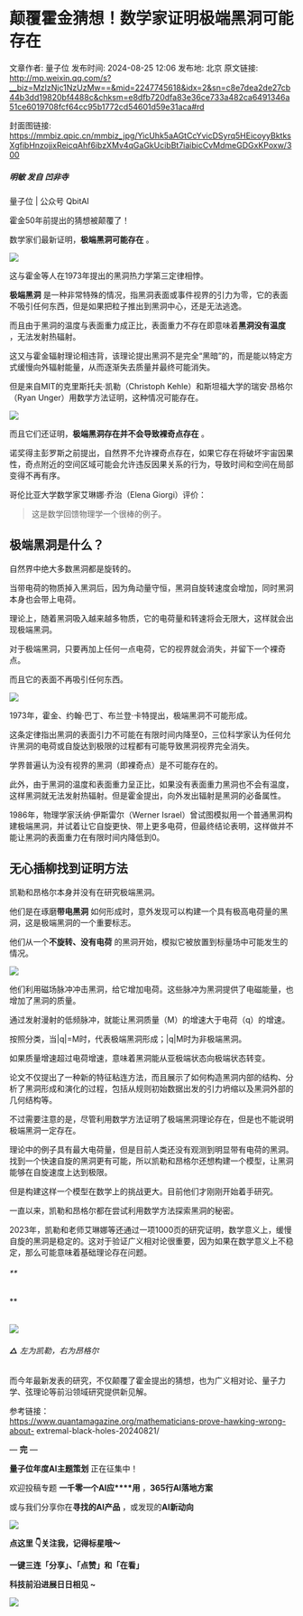 # 颠覆霍金猜想！数学家证明极端黑洞可能存在

文章作者: 量子位
发布时间: 2024-08-25 12:06
发布地: 北京
原文链接: http://mp.weixin.qq.com/s?__biz=MzIzNjc1NzUzMw==&mid=2247745618&idx=2&sn=c8e7dea2de27cb44b3dd19820bf4488c&chksm=e8dfb720dfa83e36ce733a482ca6491346a51ce6019708fcf64cc95b1772cd54601d59e31aca#rd

封面图链接: https://mmbiz.qpic.cn/mmbiz_jpg/YicUhk5aAGtCcYvicDSyrq5HEicoyyBktksXgfibHnzojjxReicqAhf6ibzXMv4qGaGkUcibBt7iaibicCvMdmeGDGxKPoxw/300

##### 明敏 发自 凹非寺  
量子位 | 公众号 QbitAI

霍金50年前提出的猜想被颠覆了！

数学家们最新证明，**极端黑洞可能存在** 。

![](https://mmbiz.qpic.cn/mmbiz_png/YicUhk5aAGtCcYvicDSyrq5HEicoyyBktksQUD6KJS7E3gEiaaUiaRkzckb8NUWfT89ZcrchsmoIiaSFGmV5MlyUUWibQ/640?wx_fmt=png&from=appmsg)

这与霍金等人在1973年提出的黑洞热力学第三定律相悖。

**极端黑洞** 是一种非常特殊的情况，指黑洞表面或事件视界的引力为零，它的表面不吸引任何东西，但是如果把粒子推出到黑洞中心，还是无法逃逸。

而且由于黑洞的温度与表面重力成正比，表面重力不存在即意味着**黑洞没有温度** ，无法发射热辐射。

这又与霍金辐射理论相违背，该理论提出黑洞不是完全“黑暗”的，而是能以特定方式缓慢向外辐射能量，从而逐渐失去质量并最终可能消失。

但是来自MIT的克里斯托夫·凯勒（Christoph Kehle）和斯坦福大学的瑞安·昂格尔（Ryan Unger）用数学方法证明，这种情况可能存在。

![](https://mmbiz.qpic.cn/mmbiz_jpg/YicUhk5aAGtCcYvicDSyrq5HEicoyyBktksUZMuyNYQpv9A6icSaEEkXjflbL6RFkt0WZxBd8j6CyibhPiaEHsKcibhGg/640?wx_fmt=jpeg&from=appmsg)

而且它们还证明，**极端黑洞存在并不会导致裸奇点存在** 。

诺奖得主彭罗斯之前提出，自然界不允许裸奇点存在，如果它存在将破坏宇宙因果性，奇点附近的空间区域可能会允许违反因果关系的行为，导致时间和空间在局部变得不再有序。

哥伦比亚大学数学家艾琳娜·乔治（Elena Giorgi）评价：

> 这是数学回馈物理学一个很棒的例子。

## 极端黑洞是什么？

自然界中绝大多数黑洞都是旋转的。

当带电荷的物质掉入黑洞后，因为角动量守恒，黑洞自旋转速度会增加，同时黑洞本身也会带上电荷。

理论上，随着黑洞吸入越来越多物质，它的电荷量和转速将会无限大，这样就会出现极端黑洞。

对于极端黑洞，只要再加上任何一点电荷，它的视界就会消失，并留下一个裸奇点。

而且它的表面不再吸引任何东西。

![](https://mmbiz.qpic.cn/mmbiz_jpg/YicUhk5aAGtCcYvicDSyrq5HEicoyyBktksNyWTlmcdAFg1wlxfTAjmWwdL6sWVvSibtI8KfRSBFOiaXwYlPEwbt3AA/640?wx_fmt=jpeg&from=appmsg)

1973年，霍金、约翰·巴丁、布兰登·卡特提出，极端黑洞不可能形成。

这条定律指出黑洞的表面引力不可能在有限时间内降至0，三位科学家认为任何允许黑洞的电荷或自旋达到极限的过程都有可能导致黑洞视界完全消失。

学界普遍认为没有视界的黑洞（即裸奇点）是不可能存在的。

此外，由于黑洞的温度和表面重力呈正比，如果没有表面重力黑洞也不会有温度，这样黑洞就无法发射热辐射。但是霍金提出，向外发出辐射是黑洞的必备属性。

1986年，物理学家沃纳·伊斯雷尔（Werner
Israel）曾试图模拟用一个普通黑洞构建极端黑洞，并试着让它自旋更快、带上更多电荷，但最终结论表明，这样做并不能让黑洞的表面重力在有限时间内降低到0。

## 无心插柳找到证明方法

凯勒和昂格尔本身并没有在研究极端黑洞。

他们是在琢磨**带电黑洞** 如何形成时，意外发现可以构建一个具有极高电荷量的黑洞，这是极端黑洞的一个重要标志。

他们从一个**不旋转、没有电荷** 的黑洞开始，模拟它被放置到标量场中可能发生的情况。

![](https://mmbiz.qpic.cn/mmbiz_jpg/YicUhk5aAGtCcYvicDSyrq5HEicoyyBktksOjSiaJh40Z6DkVibcvEqicjjzTsDB6Z8VaUB0D0a9CAcQ72Qxes8oicIlQ/640?wx_fmt=jpeg&from=appmsg)

他们利用磁场脉冲冲击黑洞，给它增加电荷。这些脉冲为黑洞提供了电磁能量，也增加了黑洞的质量。

通过发射漫射的低频脉冲，就能让黑洞质量（M）的增速大于电荷（q）的增速。

按照分类，当|q|=M时，代表极端黑洞形成；|q|M时为非极端黑洞。

如果质量增速超过电荷增速，意味着黑洞能从亚极端状态向极端状态转变。

论文不仅提出了一种新的特征粘连方法，而且展示了如何构造黑洞内部的结构、分析了黑洞形成和演化的过程，包括从规则初始数据出发的引力坍缩以及黑洞外部的几何结构等。

不过需要注意的是，尽管利用数学方法证明了极端黑洞理论存在，但是也不能说明极端黑洞一定存在。

理论中的例子具有最大电荷量，但是目前人类还没有观测到明显带有电荷的黑洞。找到一个快速自旋的黑洞更有可能，所以凯勒和昂格尔还想构建一个模型，让黑洞能够在自旋速度上达到极限。

但是构建这样一个模型在数学上的挑战更大。目前他们才刚刚开始着手研究。

一直以来，凯勒和昂格尔都在尝试利用数学方法探索黑洞的秘密。

2023年，凯勒和老师艾琳娜等还通过一项1000页的研究证明，数学意义上，缓慢自旋的黑洞是稳定的。这对于验证广义相对论很重要，因为如果在数学意义上不稳定，那么可能意味着基础理论存在问题。

###### **  
**

######
**![](https://mmbiz.qpic.cn/mmbiz_png/YicUhk5aAGtCcYvicDSyrq5HEicoyyBktksjKUrib3wAla3uSBnybRhHBBEjQia3uRn13YkicplOE0Gvh5LxSYGrnBeA/640?wx_fmt=png&from=appmsg)**

###### **△** 左为凯勒，右为昂格尔

而今年最新发表的研究，不仅颠覆了霍金提出的猜想，也为广义相对论、量子力学、弦理论等前沿领域研究提供新见解。

参考链接：  
https://www.quantamagazine.org/mathematicians-prove-hawking-wrong-about-
extremal-black-holes-20240821/

— **完** —

**量子位年度AI主题策划** 正在征集中！

欢迎投稿专题 **一千零一个AI应****用** ，**365行AI落地方案**

或与我们分享你在**寻找的AI产品** ，或发现的**AI新动向**

![](https://mmbiz.qpic.cn/mmbiz_png/YicUhk5aAGtDpTavEwUl8aOlFLGHaPnaKXJcMUeJtGXVLliac6P6XxYHIKhnz0NPUgVvlrXAvJC33ibh8aYDdyudA/640?wx_fmt=png&from=appmsg)

  

**点这里 👇关注我，记得标星哦～**

**一键三连「分享」、「点赞」和「在看」**

**科技前沿进展日日相见 ~**

![](https://mmbiz.qpic.cn/mmbiz_svg/g9RQicMD01M0tYoRQT2cMQRmPS5ZDyrrfzeksiay90KaDzlGBH61icqHxmgFKfvfXtVuwTHV740CDLAaXU1LIfZyoJEpYKcRIiaE/640?wx_fmt=svg)

